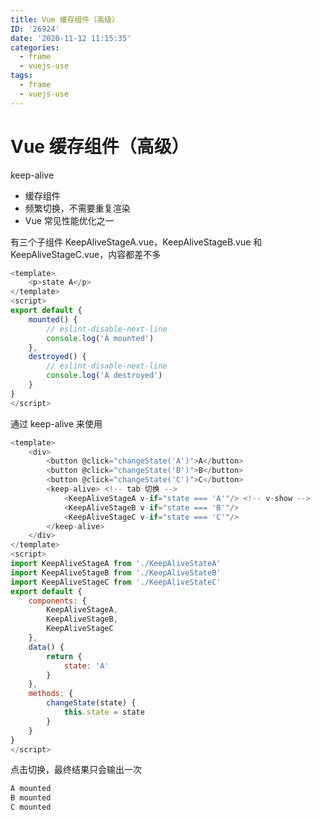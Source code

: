 ```yaml
---
title: Vue 缓存组件（高级）
ID: '26924'
date: '2020-11-12 11:15:35'
categories:
  - frame
  - vuejs-use
tags:
  - frame
  - vuejs-use
---
```


# Vue 缓存组件（高级）

keep-alive

- 缓存组件
- 频繁切换，不需要重复渲染
- Vue 常见性能优化之一

有三个子组件 KeepAliveStageA.vue，KeepAliveStageB.vue 和 KeepAliveStageC.vue，内容都差不多

``` js 
<template>
    <p>state A</p>
</template>
<script>
export default {
    mounted() {
        // eslint-disable-next-line
        console.log('A mounted')
    },
    destroyed() {
        // eslint-disable-next-line
        console.log('A destroyed')
    }
}
</script>
```

通过 keep-alive 来使用

``` js 
<template>
    <div>
        <button @click="changeState('A')">A</button>
        <button @click="changeState('B')">B</button>
        <button @click="changeState('C')">C</button>
        <keep-alive> <!-- tab 切换 -->
            <KeepAliveStageA v-if="state === 'A'"/> <!-- v-show -->
            <KeepAliveStageB v-if="state === 'B'"/>
            <KeepAliveStageC v-if="state === 'C'"/>
        </keep-alive>
    </div>
</template>
<script>
import KeepAliveStageA from './KeepAliveStateA'
import KeepAliveStageB from './KeepAliveStateB'
import KeepAliveStageC from './KeepAliveStateC'
export default {
    components: {
        KeepAliveStageA,
        KeepAliveStageB,
        KeepAliveStageC
    },
    data() {
        return {
            state: 'A'
        }
    },
    methods: {
        changeState(state) {
            this.state = state
        }
    }
}
</script>
```

点击切换，最终结果只会输出一次

``` js 
A mounted
B mounted
C mounted
```
 
 
 
 
 
 
 
 
 
 
 
 
 
 
 
 
 
 
 
 
 
 
 
 
 
